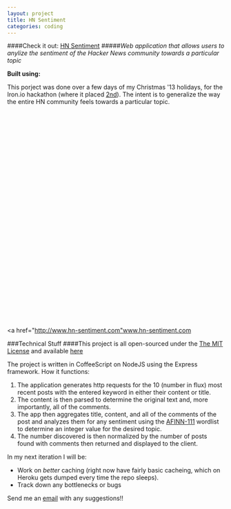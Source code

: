```yaml
---
layout: project
title: HN Sentiment
categories: coding
---
```


####Check it out: [HN Sentiment](http://hn-sentiment.com)
#####*Web application that allows users to anylize the sentiment of the Hacker News community towards a particular topic*

<p><strong>Built using:</strong>&nbsp;&nbsp;<span title="Node.js" class="pict-prog-nodejs01 fa-2x"> </span>&nbsp;<span title="CoffeeScript" class="pict-prog-coffeescr fa-2x"> </span>&nbsp;<span title="JQuery" class="pict-prog-jquery fa-2x"> </span>&nbsp;<span title="HTML5" class="pict-html5-01 fa-2x"> </span>&nbsp;<span title="CSS3" class="pict-css3-01 fa-2x"> </span></p>

This porject was done over a few days of my Christmas '13 holidays, for the Iron.io hackathon (where it placed [2nd](http://blog.iron.io/2014/01/holiday-hack-winners.html)). The intent is to generalize the way the entire HN community feels towards a particular topic.


<!-- abridge -->

<object data=http://www.hn-sentiment.com width="100%" height="500px"> <embed src=http://www.hn-sentiment.com width="100%" height="500px"> </embed> <a href="http://www.hn-sentiment.com"www.hn-sentiment.com</a> </object>

###Technical Stuff
####This project is all open-sourced under the [The MIT License](https://github.com/mgingras/HN-Sentiment/blob/master/LICENSE)  and available [here](https://github.com/mgingras/HN-Sentiment)

The project is written in CoffeeScript on NodeJS using the Express framework.
How it functions:

1. The application generates http requests for the 10 (number in flux) most recent posts with the entered keyword in either their content or title.
2. The content is then parsed to determine the original text and, more importantly, all of the comments.
3. The app then aggregates title, content, and all of the comments of the post and analyzes them for any sentiment using the [AFINN-111](http://www2.imm.dtu.dk/pubdb/views/publication_details.php?id=6010) wordlist to determine an integer value for the desired topic.
4. The number discovered is then normalized by the number of posts found with comments then returned and displayed to the client.

In my next iteration I will be:

- Work on *better* caching (right now have fairly basic cacheing, which on Heroku gets dumped every time the repo sleeps).
- Track down any bottlenecks or bugs

Send me an <a href="mailto:martin@mgingras.ca?Subject=HN-Sentiment" title="HN-Sentiment">email</a> with any suggestions!!